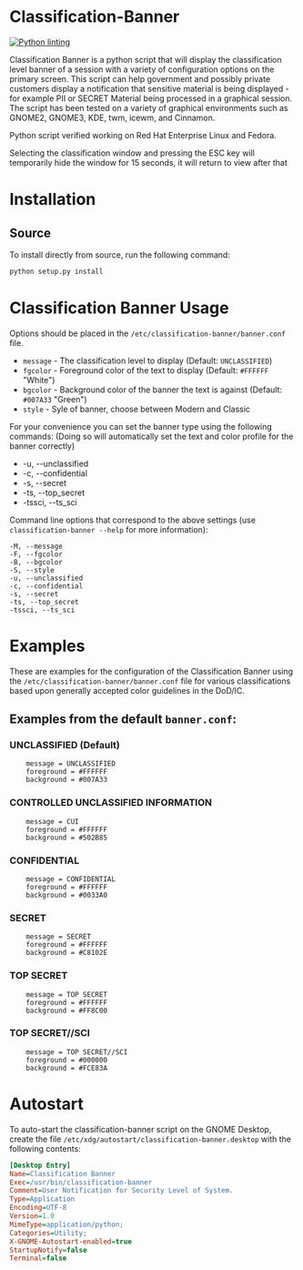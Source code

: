 # Classification-Banner

[![Python linting](https://github.com/SecurityCentral/classification-banner/actions/workflows/python-linting.yaml/badge.svg?branch=main)](https://github.com/SecurityCentral/classification-banner/actions/workflows/python-linting.yaml)

Classification Banner is a python script that will display the
classification level banner of a session with a variety of
configuration options on the primary screen.  This script can
help government and possibly private customers display a
notification that sensitive material is being displayed - for
example PII or SECRET Material being processed in a graphical
session. The script has been tested on a variety of graphical
environments such as GNOME2, GNOME3, KDE, twm, icewm, and Cinnamon.

Python script verified working on Red Hat Enterprise Linux and Fedora.

Selecting the classification window and pressing the ESC key
will temporarily hide the window for 15 seconds, it will return
to view after that

# Installation

<!-- ## Fedora
`classification-banner` can be found in the Fedora repositories and installed
via `dnf`:
```sh
dnf -y install classification-banner
```

## RHEL
`classification-banner` can be found in the [EPEL](https://fedoraproject.org/wiki/EPEL) repositories and installed
via `yum`:
```sh
yum -y install classification-banner
``` -->

## Source
To install directly from source, run the following command:
```sh
python setup.py install
```

# Classification Banner Usage

Options should be placed in the `/etc/classification-banner/banner.conf` file.

* `message` - The classification level to display (Default: `UNCLASSIFIED`)
* `fgcolor` - Foreground color of the text to display (Default: `#FFFFFF` "White")
* `bgcolor` - Background color of the banner the text is against (Default: `#007A33` "Green")
* `style` - Syle of banner, choose between Modern and Classic


For your convenience you can set the banner type using the following commands:
(Doing so will automatically set the text and color profile for the banner correctly)

* -u, --unclassified
* -c, --confidential
* -s, --secret
* -ts, --top_secret
* -tssci, --ts_sci
<!-- * `font` - Font face to use for the displayed text (Default: `liberation-sans`)
* `size` - Size of font to use for text (Default: `small`)
* `weight` - Bold or normal (Default: `bold`)
* `show_top` - Show top banner (Default: `True`)
* `show_bottom` - Show bottom banner (Default: `True`)
* `horizontal_resolution` - Manually Set Horiztonal Resolution (OPTIONAL) [if hres is set, vres required]
* `vertical_resolution` - Manually Set Horiztonal Resolution (OPTIONAL) [if vres is set, hres required]
* `sys_info` - Show user and hostname in the top banner (Default: `False`)
* `opacity` - Sets opacity - for composted window managers only (OPTIONAL) [float - range 0 .. 1] (Default: `0.75`)
* `esc` - Enable/Disable the 'ESC to hide' message (Default: `True` (enabled))
* `spanning` - Enable banner(s) to span across screens as a single banner (Default: `False`) -->

Command line options that correspond to the above settings (use `classification-banner --help` for more information):

```
-M, --message
-F, --fgcolor
-B, --bgcolor
-S, --style
-u, --unclassified
-c, --confidential
-s, --secret
-ts, --top_secret
-tssci, --ts_sci
```
<!-- --font
--size
--weight
--hide-top
--hide-bottom
-x, --hres
-y, --vres
--system-info
-o, --opacity
--disable-esc
--enable-spanning -->


# Examples

These are examples for the configuration of the Classification Banner
using the `/etc/classification-banner/banner.conf` file for various classifications
based upon generally accepted color guidelines in the DoD/IC.

## Examples from the default `banner.conf`:


### UNCLASSIFIED (Default)

```
    message = UNCLASSIFIED
    foreground = #FFFFFF
    background = #007A33
```

### CONTROLLED UNCLASSIFIED INFORMATION

```
    message = CUI
    foreground = #FFFFFF
    background = #502B85
```

### CONFIDENTIAL

```
    message = CONFIDENTIAL
    foreground = #FFFFFF
    background = #0033A0
```

### SECRET

```
    message = SECRET
    foreground = #FFFFFF
    background = #C8102E
```

### TOP SECRET

```
    message = TOP SECRET
    foreground = #FFFFFF
    background = #FF8C00
```

### TOP SECRET//SCI

```
    message = TOP SECRET//SCI
    foreground = #000000
    background = #FCE83A
```

# Autostart

To auto-start the classification-banner script on the GNOME Desktop,
create the file `/etc/xdg/autostart/classification-banner.desktop`
with the following contents:

```ini
[Desktop Entry]
Name=Classification Banner
Exec=/usr/bin/classification-banner
Comment=User Notification for Security Level of System.
Type=Application
Encoding=UTF-8
Version=1.0
MimeType=application/python;
Categories=Utility;
X-GNOME-Autostart-enabled=true
StartupNotify=false
Terminal=false
```
